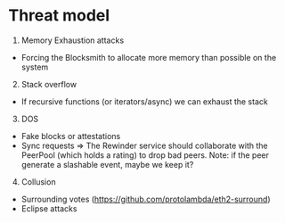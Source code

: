 # Threat model

1. Memory Exhaustion attacks
  - Forcing the Blocksmith to allocate more memory than possible on the system
2. Stack overflow
  - If recursive functions (or iterators/async) we can exhaust the stack
3. DOS
  - Fake blocks or attestations
  - Sync requests
  => The Rewinder service should collaborate with the PeerPool (which holds a rating) to drop bad peers.
  Note: if the peer generate a slashable event, maybe we keep it?
4. Collusion
  - Surrounding votes (https://github.com/protolambda/eth2-surround)
  - Eclipse attacks
